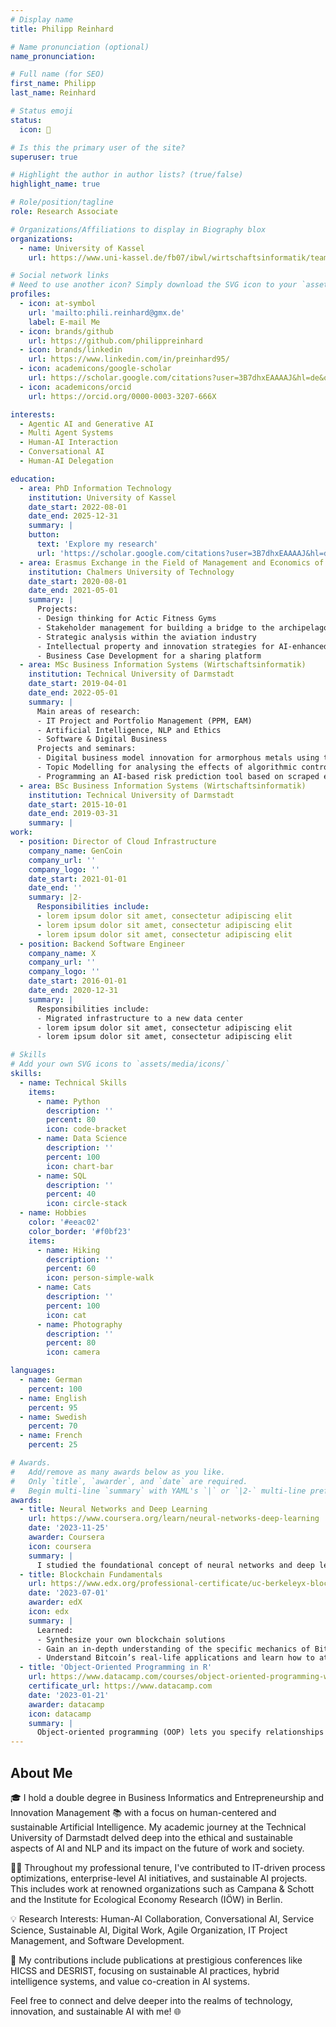 ```yaml
---
# Display name
title: Philipp Reinhard

# Name pronunciation (optional)
name_pronunciation: 

# Full name (for SEO)
first_name: Philipp
last_name: Reinhard

# Status emoji
status:
  icon: 🤖

# Is this the primary user of the site?
superuser: true

# Highlight the author in author lists? (true/false)
highlight_name: true

# Role/position/tagline
role: Research Associate

# Organizations/Affiliations to display in Biography blox
organizations:
  - name: University of Kassel
    url: https://www.uni-kassel.de/fb07/ibwl/wirtschaftsinformatik/team/forschungsgruppenleiter-und-wissenschaftliche-mitarbeiter/philipp-reinhard.html

# Social network links
# Need to use another icon? Simply download the SVG icon to your `assets/media/icons/` folder.
profiles:
  - icon: at-symbol
    url: 'mailto:phili.reinhard@gmx.de'
    label: E-mail Me
  - icon: brands/github
    url: https://github.com/philippreinhard
  - icon: brands/linkedin
    url: https://www.linkedin.com/in/preinhard95/
  - icon: academicons/google-scholar
    url: https://scholar.google.com/citations?user=3B7dhxEAAAAJ&hl=de&oi=ao
  - icon: academicons/orcid
    url: https://orcid.org/0000-0003-3207-666X

interests:
  - Agentic AI and Generative AI
  - Multi Agent Systems
  - Human-AI Interaction
  - Conversational AI
  - Human-AI Delegation

education:
  - area: PhD Information Technology
    institution: University of Kassel
    date_start: 2022-08-01
    date_end: 2025-12-31
    summary: |
    button:
      text: 'Explore my research'
      url: 'https://scholar.google.com/citations?user=3B7dhxEAAAAJ&hl=de&oi=ao'
  - area: Erasmus Exchange in the Field of Management and Economics of Innovation | Entrepreneurship and Business Design 
    institution: Chalmers University of Technology
    date_start: 2020-08-01
    date_end: 2021-05-01
    summary: |
      Projects:
      - Design thinking for Actic Fitness Gyms
      - Stakeholder management for building a bridge to the archipelago
      - Strategic analysis within the aviation industry
      - Intellectual property and innovation strategies for AI-enhanced CT scanners
      - Business Case Development for a sharing platform
  - area: MSc Business Information Systems (Wirtschaftsinformatik)
    institution: Technical University of Darmstadt
    date_start: 2019-04-01
    date_end: 2022-05-01
    summary: |
      Main areas of research:
      - IT Project and Portfolio Management (PPM, EAM)
      - Artificial Intelligence, NLP and Ethics
      - Software & Digital Business
      Projects and seminars:
      - Digital business model innovation for armorphous metals using the value proposition canvas and St. Galler Business Model Navigator™ 
      - Topic Modelling for analysing the effects of algorithmic control on Uber users
      - Programming an AI-based risk prediction tool based on scraped employer reviews (Tensorflow)
  - area: BSc Business Information Systems (Wirtschaftsinformatik)
    institution: Technical University of Darmstadt
    date_start: 2015-10-01
    date_end: 2019-03-31
    summary: |   
work:
  - position: Director of Cloud Infrastructure
    company_name: GenCoin
    company_url: ''
    company_logo: ''
    date_start: 2021-01-01
    date_end: ''
    summary: |2-
      Responsibilities include:
      - lorem ipsum dolor sit amet, consectetur adipiscing elit
      - lorem ipsum dolor sit amet, consectetur adipiscing elit
      - lorem ipsum dolor sit amet, consectetur adipiscing elit
  - position: Backend Software Engineer
    company_name: X
    company_url: ''
    company_logo: ''
    date_start: 2016-01-01
    date_end: 2020-12-31
    summary: |
      Responsibilities include:
      - Migrated infrastructure to a new data center
      - lorem ipsum dolor sit amet, consectetur adipiscing elit
      - lorem ipsum dolor sit amet, consectetur adipiscing elit

# Skills
# Add your own SVG icons to `assets/media/icons/`
skills:
  - name: Technical Skills
    items:
      - name: Python
        description: ''
        percent: 80
        icon: code-bracket
      - name: Data Science
        description: ''
        percent: 100
        icon: chart-bar
      - name: SQL
        description: ''
        percent: 40
        icon: circle-stack
  - name: Hobbies
    color: '#eeac02'
    color_border: '#f0bf23'
    items:
      - name: Hiking
        description: ''
        percent: 60
        icon: person-simple-walk
      - name: Cats
        description: ''
        percent: 100
        icon: cat
      - name: Photography
        description: ''
        percent: 80
        icon: camera

languages:
  - name: German
    percent: 100
  - name: English
    percent: 95
  - name: Swedish
    percent: 70
  - name: French
    percent: 25

# Awards.
#   Add/remove as many awards below as you like.
#   Only `title`, `awarder`, and `date` are required.
#   Begin multi-line `summary` with YAML's `|` or `|2-` multi-line prefix and indent 2 spaces below.
awards:
  - title: Neural Networks and Deep Learning
    url: https://www.coursera.org/learn/neural-networks-deep-learning
    date: '2023-11-25'
    awarder: Coursera
    icon: coursera
    summary: |
      I studied the foundational concept of neural networks and deep learning. By the end, I was familiar with the significant technological trends driving the rise of deep learning; build, train, and apply fully connected deep neural networks; implement efficient (vectorized) neural networks; identify key parameters in a neural network’s architecture; and apply deep learning to your own applications.
  - title: Blockchain Fundamentals
    url: https://www.edx.org/professional-certificate/uc-berkeleyx-blockchain-fundamentals
    date: '2023-07-01'
    awarder: edX
    icon: edx
    summary: |
      Learned:
      - Synthesize your own blockchain solutions
      - Gain an in-depth understanding of the specific mechanics of Bitcoin
      - Understand Bitcoin’s real-life applications and learn how to attack and destroy Bitcoin, Ethereum, smart contracts and Dapps, and alternatives to Bitcoin’s Proof-of-Work consensus algorithm
  - title: 'Object-Oriented Programming in R'
    url: https://www.datacamp.com/courses/object-oriented-programming-with-s3-and-r6-in-r
    certificate_url: https://www.datacamp.com
    date: '2023-01-21'
    awarder: datacamp
    icon: datacamp
    summary: |
      Object-oriented programming (OOP) lets you specify relationships between functions and the objects that they can act on, helping you manage complexity in your code. This is an intermediate level course, providing an introduction to OOP, using the S3 and R6 systems. S3 is a great day-to-day R programming tool that simplifies some of the functions that you write. R6 is especially useful for industry-specific analyses, working with web APIs, and building GUIs.
---
```


## About Me

🎓 I hold a double degree in Business Informatics and Entrepreneurship and Innovation Management 📚 with a focus on human-centered and sustainable Artificial Intelligence. My academic journey at the Technical University of Darmstadt delved deep into the ethical and sustainable aspects of AI and NLP and its impact on the future of work and society.

👨‍💼 Throughout my professional tenure, I've contributed to IT-driven process optimizations, enterprise-level AI initiatives, and sustainable AI projects. This includes work at renowned organizations such as Campana & Schott and the Institute for Ecological Economy Research (IÖW) in Berlin.

💡 Research Interests: Human-AI Collaboration, Conversational AI, Service Science, Sustainable AI, Digital Work, Agile Organization, IT Project Management, and Software Development.

📝 My contributions include publications at prestigious conferences like HICSS and DESRIST, focusing on sustainable AI practices, hybrid intelligence systems, and value co-creation in AI systems.

Feel free to connect and delve deeper into the realms of technology, innovation, and sustainable AI with me! 🌐
